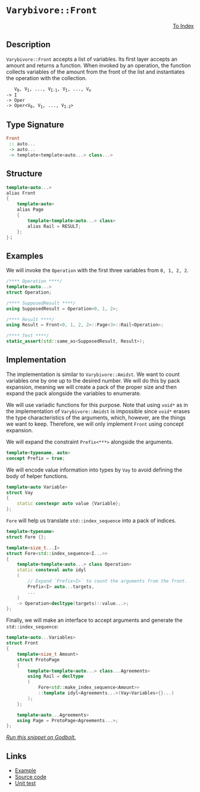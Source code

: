 <!-- Copyright 2024 Feng Mofan
SPDX-License-Identifier: Apache-2.0 -->

# `Varybivore::Front`

<p style='text-align: right;'><a href="../../../facilities/metafunctions.md#varybivore-front">To Index</a></p>

## Description

`Varybivore::Front` accepts a list of variables.
Its first layer accepts an amount and returns a function.
When invoked by an operation, the function collects variables of the amount from the front of the list and instantiates the operation with the collection.

<pre><code>   V<sub>0</sub>, V<sub>1</sub>, ..., V<sub>I-1</sub>, V<sub>I</sub>, ..., V<sub>n</sub>
-> I
-> Oper
-> Oper&lt;V<sub>0</sub>, V<sub>1</sub>, ..., V<sub>I-1</sub>&gt;</code></pre>

## Type Signature

```Haskell
Front
 :: auto...
 -> auto...
 -> template<template<auto...> class...>
```

## Structure

```C++
template<auto...>
alias Front
{
    template<auto>
    alias Page
    {
        template<template<auto...> class>
        alias Rail = RESULT;
    };
}；
```

## Examples

We will invoke the `Operation` with the first three variables from `0, 1, 2, 2`.

```C++
/**** Operation ****/
template<auto...>
struct Operation;

/**** SupposedResult ****/
using SupposedResult = Operation<0, 1, 2>;

/**** Result ****/
using Result = Front<0, 1, 2, 2>::Page<3>::Rail<Operation>;

/**** Test ****/
static_assert(std::same_as<SupposedResult, Result>);
```

## Implementation

The implementation is similar to `Varybivore::Amidst`.
We want to count variables one by one up to the desired number.
We will do this by pack expansion, meaning we will create a pack of the proper size and then expand the pack alongside the variables to enumerate.

We will use variadic functions for this purpose.
Note that using `void*` as in the implementation of `Varybivore::Amidst` is impossible since `void*` erases the type characteristics of the arguments, which, however, are the things we want to keep.
Therefore, we will only implement `Front` using concept expansion.

We will expand the constraint `Prefix<***>` alongside the arguments.

```C++
template<typename, auto>
concept Prefix = true;
```

We will encode value information into types by `Vay` to avoid defining the body of helper functions.

```C++
template<auto Variable>
struct Vay
{
    static constexpr auto value {Variable};
};
```

`Fore` will help us translate `std::index_sequence` into a pack of indices.

```C++
template<typename>
struct Fore {};

template<size_t...I>
struct Fore<std::index_sequence<I...>>
{
    template<template<auto...> class Operation>
    static consteval auto idyl
    (
        // Expand `Prefix<I>` to count the arguments from the front.
        Prefix<I> auto...targets,
        ...
    )
    -> Operation<decltype(targets)::value...>;
};
```

Finally, we will make an interface to accept arguments and generate the `std::index_sequence`:

```C++
template<auto...Variables>
struct Front
{
    template<size_t Amount>
    struct ProtoPage
    {
        template<template<auto...> class...Agreements>
        using Rail = decltype
        (
            Fore<std::make_index_sequence<Amount>>
            ::template idyl<Agreements...>(Vay<Variables>{}...)
        );
    };

    template<auto...Agreements>
    using Page = ProtoPage<Agreements...>;
};
```

[*Run this snippet on Godbolt.*](https://godbolt.org/#z:OYLghAFBqd5QCxAYwPYBMCmBRdBLAF1QCcAaPECAMzwBtMA7AQwFtMQByARg9KtQYEAysib0QXACx8BBAKoBnTAAUAHpwAMvAFYTStJg1DIApACYAQuYukl9ZATwDKjdAGFUtAK4sGIAKwAzKSuADJ4DJgAcj4ARpjEIADsZqQADqgKhE4MHt6%2BAcEZWY4C4ZExLPGJKbaY9qUMQgRMxAR5Pn5BdQ05za0E5dFxCcmpCi1tHQXdEwNDldVjAJS2qF7EyOwcAPQAVAeHR8cnezsmGgCC%2B4cA1AAimGmujMh4mAq3R%2BdXN6f/xx%2BlwuwLMgQiyG8WFuJkCbi8jlohAAnrDsCDzOCGJCvNDYW5kBN0FgqGiMb8jrdlMRMDRVF9DkCCJgWGkDMz8QRkc9mGxSLcmAjUGSrmhsU8CFSaXSYYF7rcCMQvJhYVYriC/ntbgA1JjIhkHJkstlMDlwwVEHWtPBMWL0EWXCZKhxW1HqpIWW5zRzIW5iiaYVRpYgCoW3ABuYmVMI9uuINrtKqS91VMZTgTVwIpAJz3w1lIAkqz6GxBKacgazvnczWgdWDrcAGIkTCVo3F00quFcnmsLvoq5Orwu5s0mNWZOq8mXZkds1uLIAL0wAH0CAA6TcFh1Dkct/FEkAgCJYVQrpQAR2V4vxBc367JgQHwI9INu74VxvZXbcs5N84tVB7zRP0DAUT4AHlnmIcsBAdD8vRaH0/QEANI1oUNLTwdBkVoN8PwgfCEPfHYdlubAg0MdAYQANg0alaTwVRbzJOiFVQFCvEEBUEFbVpgB8RgCE%2BKhiFQFgeNbUTZAfK5iI/Bi6RYp9MKAzdJmATBhNIIjiOAuSP2WXSAFoQKghJYIYfEsEhHtMAgDStIUZYj3Q5VgKfKd3XTTN6y1RsxO4vMrj/b98UA%2B84wTegFB3RVh0lALZAxV8DPfULOwPPBlzXW5LhYdZBHgj9d0lalUCIZQmE03STFSy55PSr9Mu7ZqAKFDzsFAphwPvS5gBpFkhNizy0uIrwsiMW4ACUmDoWV5Rs2g7N0hDCLGxqm33OFDxAFgmAAa1XE9A3PTAr1eH98sKghH2fTaEKPDLmVubDcPxfrBtLYTOogXVUThKLbRislX2Te8jI2wyvIaj86p86cEOen8Is3T7MCGwQRvuj8JoiYAqWq1tYXlcrKqJj6Box76FE6mH4fp7Ma0ZPzyNUVg2VbYLrmZ7nWfMmDGjbEFkfCjrNzi51JQFyzGZ5u4hC8NJikwdBpo%2BLxluFq48amxXlcyVX1YUTXJRJ24ZcafENH5Lh%2BTMR9fKZrVjdN7XLl1gnXa182kqKuEbduO3blSEO0SPKqarhQJw5AWa6HxS2ckd6dNVuAAVD5JW5708GQFceqUNoIF2hQ%2BwLka3H1lW1Y15b%2BW926nyMjMOFWWhOH8Xg/A4LRSFQTg3GsawvXWTZibBHhSAITQ29WA6AkkdcNAADjMMwAE4N64fxV5XrgkiSaQO44SReBYCQNBtnu%2B4HjheAUEAbZn3u29IOBYBgRAQHWAg0gRcglA0CsjoAkKIfZOCqBXjRYyNFJC3GAMgX0Uh1xmF4KrQgJBsJ6H4IIEQYh2BSBkIIRQKh1Cv1ILoO2AB3GCaROA8Hbp3bus9%2B6cAggif%2BkpUBUFuFAmBcCEFIKDkvMwtwIAeBAfQEMmIuDLF4C/LQqwIBIGAWkUBZAKAQDURokAwApCpBoMtBIj8ICxFYbECIrRkQMN4JY5gxBkQQViNoTADhbGkGAd9CCDBaA2IoVgWIXhgBuDELQR%2B3BeBYH2kYcQAS8A0gcHgcMHxWGBjcQibYU8IjMhPn3JEsQYKOI8FgVhio8AX0iaQFJxBYiG0eDE4ASIjCz1WFQAwwAFDaneNQ8yPcp64OEKIcQRDBmkLUKwqh%2BhDDGGHpYfQeBYiP0gKsVAaRGgROMkSEmphLDWDMLfGp8YsDLIgKsOwbjGguAYO4TwnQ9BhAiMMKoow7bFGyAIaYfg3mZA%2BQwBYIxEh2wuUkgQ/Qph3IKMC%2Boly%2BiTEGE8xYrzbDwq%2BXoOYbQAUvKBecseWwJBMI4F3UgN9eB3z4dA2B8DEHINEeI3AmCZGT3kdPVpqxeJMCwIkM5pAF6SECOuDegQj4aEkGYSQdEND%2BBohvfQnAz6kAvoELg64aJcBoivDe%2B8aL%2BEkDvIVNESWsLvg/J%2BrLX7KK/ion%2BnCAFaJ0dI8BbBOCtBYOGJIxkmDdSmlwDe64VV9wwUQY5ODZD4JGdIMZSgJkUN0KkWhTB6GRMJcS0lbCOAcL/giW4PCKUCPgZCGZQc/UBvEZI9R0iYRgjMCyxRb9rUOoSIA7R4kK2jELUYX1XAbZGOZMQUx5iKH2OsR44djjnGuPcVUrxQkfF%2BNYYE4JoTaDhI8dEmZcS%2B74ESY4FJETA2qAycyDxOT6isIKUU5EJTth93KZUqeNS6lKAaRu/GrS%2BAdK6T0vpHjBnhsIZG2Q4zyF9zjdMlpuyrDzIKac1Z6ycibO2XKSD%2BzDkJGOaklZPRYXOAgK4NFdtHkVEBXod5jQCPpF%2BY0LFSxoW9DBaiyF3zsOgqaPCmjyKMXtCY%2Bi9jiKSNyLWBsfFgmT6puNZwPNVLvUE19f65e9L8DBqrcq2tbLSAcq5ZQQlCqlV%2BtFUkfwG9D6BDFRKvVRqKEmtsGautlr4DWt/lw5tjbiBOu2K6wRLAFDhl9OGOT34JjoKU1g9Aoa8HDIA8Q%2BQ0aQM6BAMEBNSbGFyqJSwqz7DbXcN4aoLzPm/MBc7BMMtraNEqcCGpi179VGlekS52roxfPKxXP5jeK5AsEBXLlyNdA%2B0DosVYxxo7BtOJcZcjxM7BBzv8VuzAQSQlhIiVPddsSb1RISbCvdaTD3IEySewQZ6KEXusdesp8Z728EffUlkr6WlVfadVL9mBek8l/WGyLEhAMkNi5MhL4HZl7Og4s2D/d4OoU4DsQ8KHLAHLJUc7CmGeUgquXhm5FGiPPNo5RkoOQKNkZyBxoFLHGjgu4/kZjyO4XzH49i3jAwKNccJwSoT49mdifS7fST3Xbjed8xGQrzJisQAZcp2RlWlHsswJy0YPKT66ZAJvdcgRAj%2BF3nqq%2Byukgass5z%2B%2BNnn7qb5f4QVB8khXxXpIbeXA15mENSfQIHOyWcAUepk%2BaCddO713Z1YNSsjOEkEAA%3D%3D%3D)

## Links

- [Example](../../../code/facilities/metafunctions/varybivore/front/implementation.hpp)
- [Source code](../../../../conceptrodon/varybivore/front.hpp)
- [Unit test](../../../../tests/unit/metafunctions/varybivore/front.test.hpp)
